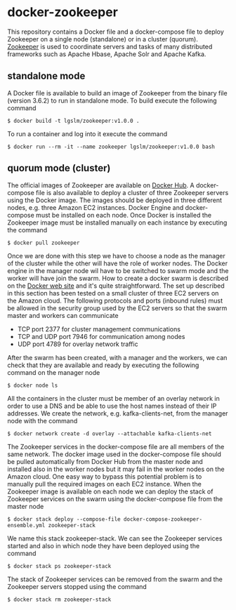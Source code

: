 docker-zookeeper
================
This repository contains a Docker file and a docker-compose file to deploy Zookeeper on a single node (standalone)
or in a cluster (quorum). [Zookeeper](https://zookeeper.apache.org/) is used to coordinate servers and tasks of many
distributed frameworks such as Apache Hbase, Apache Solr and Apache Kafka.
  
## standalone mode
A Docker file is available to build an image of Zookeeper from the binary file (version 3.6.2) to run in standalone mode. 
To build execute the following command

    $ docker build -t lgslm/zookeeper:v1.0.0 .

To run a container and log into it execute the command
 
    $ docker run --rm -it --name zookeeper lgslm/zookeeper:v1.0.0 bash

## quorum mode (cluster)
The official images of Zookeeper are available on [Docker Hub](https://hub.docker.com/_/zookeeper). A docker-compose 
file is also available to deploy a cluster of three Zookeeper servers using the Docker image. The images should be 
deployed in three different nodes, e.g. three Amazon EC2 instances. Docker Engine and docker-compose must be installed
on each node. Once Docker is installed the Zookeeper image must be installed manually on each instance by executing the
command

    $ docker pull zookeeper

  
Once we are done with this step we have to choose a node as the manager of the cluster while the other will have the role 
of worker nodes. The Docker engine in the manager node wil have to be switched to swarm mode and the worker will have join 
the swarm. How to create a docker swarm is described on the [Docker web site](https://docs.docker.com/engine/swarm/) and 
it's quite straightforward. The set up described in this section has been tested on a small cluster of three EC2 servers 
on the Amazon cloud. The following protocols and ports (inbound rules) must be allowed in the security group used by the 
EC2 servers so that the swarm master and workers can communicate

* TCP port 2377 for cluster management communications
* TCP and UDP port 7946 for communication among nodes
* UDP port 4789 for overlay network traffic

After the swarm has been created, with a manager and the workers, we can check that they are available and ready by executing 
the following command on the manager node

    $ docker node ls

All the containers in the cluster must be member of an overlay network in order to use a DNS and be able to use the host names 
instead of their IP addresses. We create the network, e.g. kafka-clients-net, from the manager node with the command

    $ docker network create -d overlay --attachable kafka-clients-net

The Zookeeper services in the docker-compose file are all members of the same network. The docker image used in the docker-compose 
file should be pulled automatically from Docker Hub from the master node and installed also in the worker nodes but it may fail in 
the worker nodes on the Amazon cloud. One easy way to bypass this potential problem is to manually pull the required images on each 
EC2 instance. When the Zookeeper image is available on each node we can deploy the stack of Zookeeper services on the swarm using 
the docker-compose file from the master node

    $ docker stack deploy --compose-file docker-compose-zookeeper-ensemble.yml zookeeper-stack

We name this stack zookeeper-stack. We can see the Zookeeper services started and also in which node they have been deployed using 
the command

    $ docker stack ps zookeeper-stack

The stack of Zookeeper services can be removed from the swarm and the Zookeeper servers stopped using the command

    $ docker stack rm zookeeper-stack

